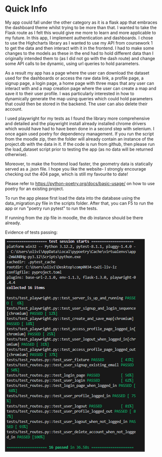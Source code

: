 # Quick Info

My app could fall under the other category as it is a flask app that embraces the dashboard theme whilst trying to be more than that. I wanted to take the Flask route as I felt this would give me more to learn and more applicable to my future. In this app, I implement authentication and dashboards. I chose to use the Highcharts library as I wanted to use my API from coursework 1 to get the data and then interact with it in the frontend. I had to make some changes to the models as these in the end had to hold different data than I originally intended them to (as I did not go with the dash route) and change some API calls to be dynamic, using url queries to hold parameters.

As a result my app has a page where the user can download the dataset used for the dashboards or access the raw data link, a profile page, a signup page, a login page, a home page with three maps that any user can interact with and a map creation page where the user can create a map and save it to their user profile. I was particularly interested in how to dynamically generate the map using queries which could hold parameters that could then be stored in the backend. The user can also delete their account.

I used playwright for my tests as I found the library more comprehensive and detailed and the playwright install already installed chrome drivers which would have had to have been done in a second step with selenium. I once again used poetry for dependency management. If you run the script from the moodle zip, then the folder will already contain an instance of the project.db with the data in it. If the code is run from github, then please run the load_dataset script prior to testing the app (as no data will be returned otherwise). 

Moreover, to make the frontend load faster, the geometry data is statically served as a .json file. I hope you like the website- I strongly encourage checking out the 404 page, which is still my favourite to date!

Please refer to https://python-poetry.org/docs/basic-usage/ on how to use poetry for an existing project.

To run the app please first load the data into the database using the data_migration.py file in the scripts folder. After that, you can F5 to run the app or run "poetry run pytest" to run the tests. 

If running from the zip file in moodle, the db instance should be there already.


Evidence of tests passing:

![alt text](image.png)